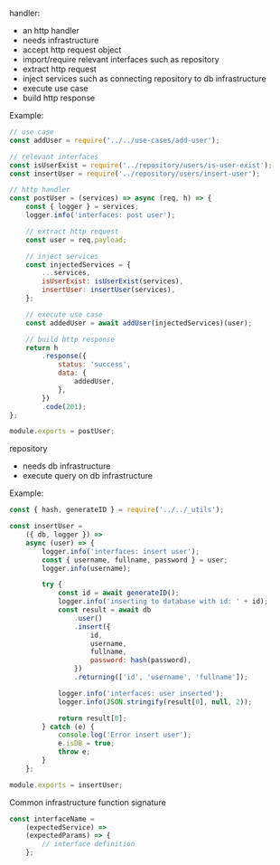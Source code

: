 handler:
- an http handler
- needs infrastructure
- accept http request object
- import/require relevant interfaces such as repository
- extract http request
- inject services such as connecting repository to db infrastructure
- execute use case
- build http response

Example:
```javascript
// use case
const addUser = require('../../use-cases/add-user');

// relevant interfaces
const isUserExist = require('../repository/users/is-user-exist');
const insertUser = require('../repository/users/insert-user');

// http handler
const postUser = (services) => async (req, h) => {
    const { logger } = services;
    logger.info('interfaces: post user');

    // extract http request
    const user = req.payload;

    // inject services
    const injectedServices = {
        ...services,
        isUserExist: isUserExist(services),
        insertUser: insertUser(services),
    };

    // execute use case
    const addedUser = await addUser(injectedServices)(user);

    // build http response
    return h
        .response({
            status: 'success',
            data: {
                addedUser,
            },
        })
        .code(201);
};

module.exports = postUser;
```

repository
- needs db infrastructure
- execute query on db infrastructure

Example:
```javascript
const { hash, generateID } = require('../../_utils');

const insertUser =
    ({ db, logger }) =>
    async (user) => {
        logger.info('interfaces: insert user');
        const { username, fullname, password } = user;
        logger.info(username);

        try {
            const id = await generateID();
            logger.info('inserting to database with id: ' + id);
            const result = await db
                .user()
                .insert({
                    id,
                    username,
                    fullname,
                    password: hash(password),
                })
                .returning(['id', 'username', 'fullname']);

            logger.info('interfaces: user inserted');
            logger.info(JSON.stringify(result[0], null, 2));

            return result[0];
        } catch (e) {
            console.log('Error insert user');
            e.isDB = true;
            throw e;
        }
    };

module.exports = insertUser;
```

Common infrastructure function signature
```javascript
const interfaceName =
    (expectedService) =>
    (expectedParams) => {
        // interface definition
    };
```